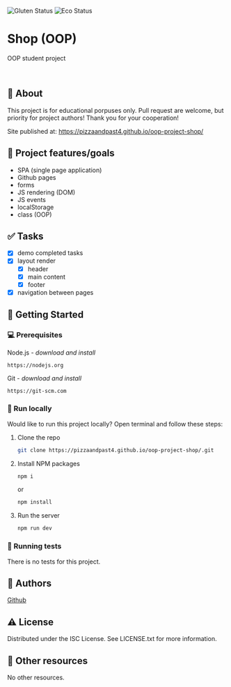 ![Gluten Status](https://img.shields.io/badge/Gluten-Free-green.svg)
![Eco Status](https://img.shields.io/badge/ECO-Friendly-green.svg)

# Shop (OOP)

OOP student project

<br>

## 🌟 About

This project is for educational porpuses only. Pull request are welcome, but priority for project authors! Thank you for your cooperation!

Site published at: https://pizzaandpast4.github.io/oop-project-shop/

## 🎯 Project features/goals

-   SPA (single page application)
-   Github pages
-   forms
-   JS rendering (DOM)
-   JS events
-   localStorage
-   class (OOP)

## ✅ Tasks

-   [x] demo completed tasks
-   [x] layout render
    -   [x] header
    -   [x] main content
    -   [x] footer
-   [x] navigation between pages

## 🧰 Getting Started

### 💻 Prerequisites

Node.js - _download and install_

```
https://nodejs.org
```

Git - _download and install_

```
https://git-scm.com
```

### 🏃 Run locally

Would like to run this project locally? Open terminal and follow these steps:

1. Clone the repo
    ```sh
    git clone https://pizzaandpast4.github.io/oop-project-shop/.git
    ```
2. Install NPM packages
    ```sh
    npm i
    ```
    or
    ```sh
    npm install
    ```
3. Run the server
    ```sh
    npm run dev
    ```

### 🧪 Running tests

There is no tests for this project.

## 🎅 Authors

[Github](https://github.com/pizzaandpast4)

## ⚠️ License

Distributed under the ISC License. See LICENSE.txt for more information.

## 🔗 Other resources

No other resources.
